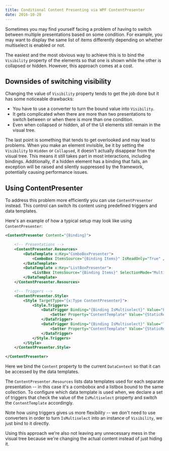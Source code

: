 ```yaml
---
title: Conditional Content Presenting via WPF ContentPresenter
date: 2016-10-28
---
```


Sometimes you may find yourself facing a problem of having to switch between multiple presentations based on some condition. For example, you may want to display the same list of items differently depending on whether multiselect is enabled or not.

The easiest and the most obvious way to achieve this is to bind the `Visibility` property of the elements so that one is shown while the other is collapsed or hidden. However, this approach comes at a cost.

## Downsides of switching visibility

Changing the value of `Visibility` property tends to get the job done but it has some noticeable drawbacks:

- You have to use a converter to turn the bound value into `Visibility`.
- It gets complicated when there are more than two presentations to switch between or when there is more than one condition.
- Even when collapsed or hidden, all of the UI elements still remain in the visual tree.

The last point is something that tends to get overlooked and may lead to problems. When you make an element invisible, be it by setting the `Visibility` to `Hidden` or `Collapsed`, it doesn't actually disappear from the visual tree. This means it still takes part in most interactions, including bindings. Additionally, if a hidden element has a binding that fails, an exception will be raised and silently suppressed by the framework, potentially causing performance issues.

## Using ContentPresenter

To address this problem more efficiently you can use `ContentPresenter` instead. This control can switch its content using predefined triggers and data templates.

Here's an example of how a typical setup may look like using `ContentPresenter`:

```xml
<ContentPresenter Content="{Binding}">

    <!-- Presentations -->
    <ContentPresenter.Resources>
        <DataTemplate x:Key="ComboBoxPresenter">
            <ComboBox ItemsSource="{Binding Items}" IsReadOnly="True" />
        </DataTemplate>
        <DataTemplate x:Key="ListBoxPresenter">
            <ListBox ItemsSource="{Binding Items}" SelectionMode="Multiple" />
        </DataTemplate>
    </ContentPresenter.Resources>

    <!-- Triggers -->
    <ContentPresenter.Style>
        <Style TargetType="{x:Type ContentPresenter}">
            <Style.Triggers>
                <DataTrigger Binding="{Binding IsMultiselect}" Value="False">
                    <Setter Property="ContentTemplate" Value="{StaticResource ComboBoxPresenter}" />
                </DataTrigger>
                <DataTrigger Binding="{Binding IsMultiselect}" Value="True">
                    <Setter Property="ContentTemplate" Value="{StaticResource ListBoxPresenter}" />
                </DataTrigger>
            </Style.Triggers>
        </Style>
    </ContentPresenter.Style>

</ContentPresenter>
```

Here we bind the `Content` property to the current `DataContext` so that it can be accessed by the data templates.

The `ContentPresenter.Resources` lists data templates used for each separate presentation -- in this case it's a combobox and a listbox bound to the same collection. To configure which data template is used when, we declare a set of triggers that check the value of the `IsMultiselect` property and switch the `ContentTemplate` accordingly.

Note how using triggers gives us more flexibility -- we don't need to use converters in order to turn `IsMultiselect` into an instance of `Visibility`, we just bind to it directly.

Using this approach we're also not leaving any unnecessary mess in the visual tree because we're changing the actual content instead of just hiding it.
